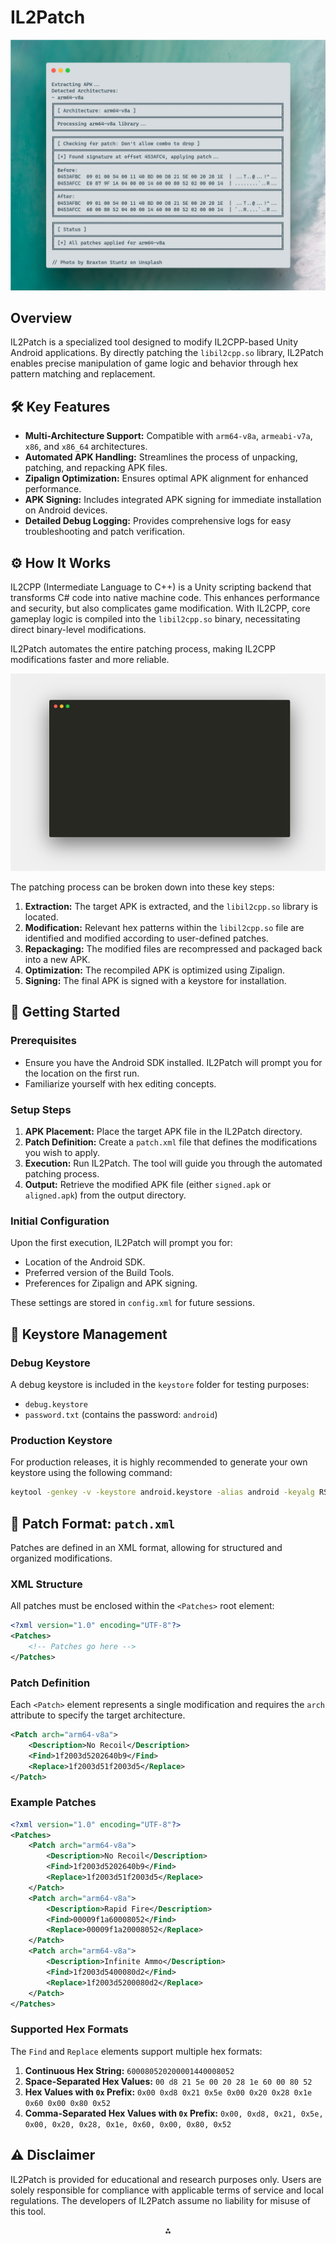 # IL2Patch

![Banner Image](assets/Preview.png)

## Overview

IL2Patch is a specialized tool designed to modify IL2CPP-based Unity Android applications. By directly patching the `libil2cpp.so` library, IL2Patch enables precise manipulation of game logic and behavior through hex pattern matching and replacement.

## 🛠️ Key Features

- **Multi-Architecture Support:** Compatible with `arm64-v8a`, `armeabi-v7a`, `x86`, and `x86_64` architectures.
- **Automated APK Handling:** Streamlines the process of unpacking, patching, and repacking APK files.
- **Zipalign Optimization:** Ensures optimal APK alignment for enhanced performance.
- **APK Signing:** Includes integrated APK signing for immediate installation on Android devices.
- **Detailed Debug Logging:** Provides comprehensive logs for easy troubleshooting and patch verification.


## ⚙️ How It Works

IL2CPP (Intermediate Language to C++) is a Unity scripting backend that transforms C\# code into native machine code. This enhances performance and security, but also complicates game modification. With IL2CPP, core gameplay logic is compiled into the `libil2cpp.so` binary, necessitating direct binary-level modifications.

IL2Patch automates the entire patching process, making IL2CPP modifications faster and more reliable.

![Terminal Preview](assets/Animation.gif)

The patching process can be broken down into these key steps:

1. **Extraction:** The target APK is extracted, and the `libil2cpp.so` library is located.
2. **Modification:** Relevant hex patterns within the `libil2cpp.so` file are identified and modified according to user-defined patches.
3. **Repackaging:** The modified files are recompressed and packaged back into a new APK.
4. **Optimization:** The recompiled APK is optimized using Zipalign.
5. **Signing:** The final APK is signed with a keystore for installation.

## 🚀 Getting Started

### Prerequisites

* Ensure you have the Android SDK installed. IL2Patch will prompt you for the location on the first run.
* Familiarize yourself with hex editing concepts.


### Setup Steps

1. **APK Placement:** Place the target APK file in the IL2Patch directory.
2. **Patch Definition:** Create a `patch.xml` file that defines the modifications you wish to apply.
3. **Execution:** Run IL2Patch. The tool will guide you through the automated patching process.
4. **Output:** Retrieve the modified APK file (either `signed.apk` or `aligned.apk`) from the output directory.

### Initial Configuration

Upon the first execution, IL2Patch will prompt you for:

* Location of the Android SDK.
* Preferred version of the Build Tools.
* Preferences for Zipalign and APK signing.

These settings are stored in `config.xml` for future sessions.

## 🔑 Keystore Management

### Debug Keystore

A debug keystore is included in the `keystore` folder for testing purposes:

* `debug.keystore`
* `password.txt` (contains the password: `android`)


### Production Keystore

For production releases, it is highly recommended to generate your own keystore using the following command:

```bash
keytool -genkey -v -keystore android.keystore -alias android -keyalg RSA -keysize 2048 -validity 10000
```


## 📝 Patch Format: `patch.xml`

Patches are defined in an XML format, allowing for structured and organized modifications.

### XML Structure

All patches must be enclosed within the `<Patches>` root element:

```xml
<?xml version="1.0" encoding="UTF-8"?>
<Patches>
    <!-- Patches go here -->
</Patches>
```


### Patch Definition

Each `<Patch>` element represents a single modification and requires the `arch` attribute to specify the target architecture.

```xml
<Patch arch="arm64-v8a">
    <Description>No Recoil</Description>
    <Find>1f2003d5202640b9</Find>
    <Replace>1f2003d51f2003d5</Replace>
</Patch>
```


### Example Patches

```xml
<?xml version="1.0" encoding="UTF-8"?>
<Patches>
    <Patch arch="arm64-v8a">
        <Description>No Recoil</Description>
        <Find>1f2003d5202640b9</Find>
        <Replace>1f2003d51f2003d5</Replace>
    </Patch>
    <Patch arch="arm64-v8a">
        <Description>Rapid Fire</Description>
        <Find>00009f1a60008052</Find>
        <Replace>00009f1a20008052</Replace>
    </Patch>
    <Patch arch="arm64-v8a">
        <Description>Infinite Ammo</Description>
        <Find>1f2003d5400080d2</Find>
        <Replace>1f2003d5200080d2</Replace>
    </Patch>
</Patches>
```


### Supported Hex Formats

The `Find` and `Replace` elements support multiple hex formats:

1. **Continuous Hex String:** `600080520200001440008052`
2. **Space-Separated Hex Values:** `00 d8 21 5e 00 20 28 1e 60 00 80 52`
3. **Hex Values with `0x` Prefix:** `0x00 0xd8 0x21 0x5e 0x00 0x20 0x28 0x1e 0x60 0x00 0x80 0x52`
4. **Comma-Separated Hex Values with `0x` Prefix:** `0x00, 0xd8, 0x21, 0x5e, 0x00, 0x20, 0x28, 0x1e, 0x60, 0x00, 0x80, 0x52`

## ⚠️ Disclaimer

IL2Patch is provided for educational and research purposes only. Users are solely responsible for compliance with applicable terms of service and local regulations. The developers of IL2Patch assume no liability for misuse of this tool.

<div style="text-align: center">⁂</div>
